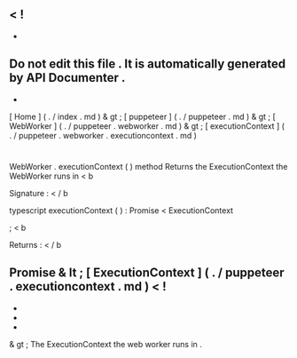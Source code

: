 <
!
-
-
Do
not
edit
this
file
.
It
is
automatically
generated
by
API
Documenter
.
-
-
>
[
Home
]
(
.
/
index
.
md
)
&
gt
;
[
puppeteer
]
(
.
/
puppeteer
.
md
)
&
gt
;
[
WebWorker
]
(
.
/
puppeteer
.
webworker
.
md
)
&
gt
;
[
executionContext
]
(
.
/
puppeteer
.
webworker
.
executioncontext
.
md
)
#
#
WebWorker
.
executionContext
(
)
method
Returns
the
ExecutionContext
the
WebWorker
runs
in
<
b
>
Signature
:
<
/
b
>
typescript
executionContext
(
)
:
Promise
<
ExecutionContext
>
;
<
b
>
Returns
:
<
/
b
>
Promise
&
lt
;
[
ExecutionContext
]
(
.
/
puppeteer
.
executioncontext
.
md
)
<
!
-
-
-
-
>
&
gt
;
The
ExecutionContext
the
web
worker
runs
in
.
